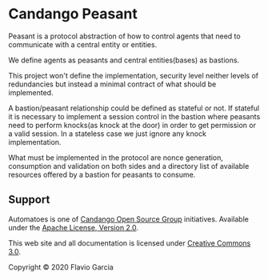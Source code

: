 # Candango Peasant

Peasant is a protocol abstraction of how to control agents that need to
communicate with a central entity or entities.

We define agents as peasants and central entities(bases) as bastions.

This project won't define the implementation, security level neither levels of
redundancies but instead a minimal contract of what should be implemented.

A bastion/peasant relationship could be defined as stateful or not. If stateful
it is necessary to implement a session control in the bastion where peasants
need to perform knocks(as knock at the door) in order to get permission or a
valid session. In a stateless case we just ignore any knock implementation.

What must be implemented in the protocol are nonce generation, consumption and
validation on both sides and a directory list of available resources offered by
a bastion for peasants to consume.

## Support

Automatoes is one of
[Candango Open Source Group](http://www.candango.org/projects/)
initiatives. Available under the
[Apache License, Version 2.0](http://www.apache.org/licenses/LICENSE-2.0.html).

This web site and all documentation is licensed under
[Creative Commons 3.0](http://creativecommons.org/licenses/by/3.0/).

Copyright © 2020 Flavio Garcia
